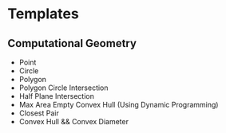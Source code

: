 Templates
=========

## Computational Geometry
* Point
* Circle
* Polygon
* Polygon Circle Intersection
* Half Plane Intersection
* Max Area Empty Convex Hull (Using Dynamic Programming)
* Closest Pair
* Convex Hull && Convex Diameter

